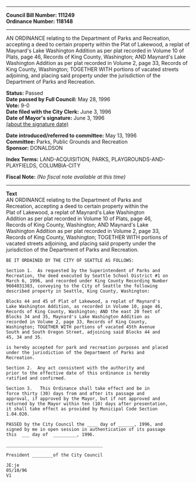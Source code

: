 * * * * *  
  
**Council Bill Number: [](#h0)[](#h2)111249**   
**Ordinance Number: 118148**  
  
* * * * *  
  
AN ORDINANCE relating to the Department of Parks and Recreation, accepting a deed to certain property within the Plat of Lakewood, a replat of Maynard's Lake Washington Addition as per plat recorded in Volume 10 of Plats, page 46, Records of King County, Washington; AND Maynard's Lake Washington Addition as per plat recorded in Volume 2, page 33, Records of King County, Washington; TOGETHER WITH portions of vacated streets adjoining, and placing said property under the jurisdiction of the Department of Parks and Recreation.  
  
**Status:** Passed   
**Date passed by Full Council:** May 28, 1996   
**Vote:** 9-0   
**Date filed with the City Clerk:** June 3, 1996   
**Date of Mayor's signature:** June 3, 1996   
[(about the signature date)](/~public/approvaldate.htm)   
  
  
**Date introduced/referred to committee:** May 13, 1996   
**Committee:** Parks, Public Grounds and Recreation   
**Sponsor:** DONALDSON   
  
**Index Terms:** LAND-ACQUISITION, PARKS, PLAYGROUNDS-AND-PLAYFIELDS, COLUMBIA-CITY  
  
**Fiscal Note:** *(No fiscal note available at this time)*  
  
* * * * *  
  
**Text**  
    AN ORDINANCE relating to the Department of Parks and  
    Recreation, accepting a deed to certain property within the  
    Plat of Lakewood, a replat of Maynard's Lake Washington  
    Addition as per plat recorded in Volume 10 of Plats, page 46,  
    Records of King County, Washington; AND Maynard's Lake  
    Washington Addition as per plat recorded in Volume 2, page 33,  
    Records of King County, Washington; TOGETHER WITH portions of  
    vacated streets adjoining, and placing said property under the  
    jurisdiction of the Department of Parks and Recreation.  
  
    BE IT ORDAINED BY THE CITY OF SEATTLE AS FOLLOWS:  
  
    Section 1.  As requested by the Superintendent of Parks and  
    Recreation, the deed executed by Seattle School District #1 on  
    March 6, 1996, and recorded under King County Recording Number  
    9604031383, conveying to the City of Seattle the following  
    described property in Seattle, King County, Washington:  
  
    Blocks 44 and 45 of Plat of Lakewood, a replat of Maynard's  
    Lake Washington Addition, as recorded in Volume 10, page 46,  
    Records of King County, Washington; AND the east 20 feet of  
    Blocks 34 and 35, Maynard's Lake Washington Addition as  
    recorded in Volume 2, page 33, Records of King County,  
    Washington; TOGETHER WITH portions of vacated 45th Avenue  
    South and South Oregon Street, adjoining said Blocks 44 and  
    45, 34 and 35.  
  
    is hereby accepted for park and recreation purposes and placed  
    under the jurisdiction of the Department of Parks and  
    Recreation.  
  
    Section 2.  Any act consistent with the authority and  
    prior to the effective date of this ordinance is hereby  
    ratified and confirmed.  
  
    Section 3.   This Ordinance shall take effect and be in  
    force thirty (30) days from and after its passage and  
    approval, if approved by the Mayor, but if not approved and  
    returned by the Mayor within ten (10) days after presentation,  
    it shall take effect as provided by Municipal Code Section  
    1.04.020.  
  
    PASSED by the City Council the ____ day of ______, 1996, and  
    signed by me in open session in authentication of its passage  
    this  ___ day of  _________, 1996.  
  
    _____________________________________  
  
    President ________of the City Council  
  
    JE:je  
    05/10/96  
    V1  
